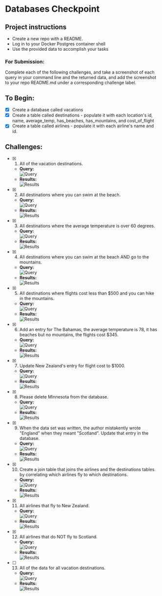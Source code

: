 # Databases Checkpoint

## Project instructions
- Create a new repo with a README.
- Log in to your Docker Postgres container shell
- Use the provided data to accomplish your tasks

### For Submission:
Complete each of the following challenges, and take a screenshot of each query in your command line and the returned data, and add the screenshot to your repo README.md under a corresponding challenge label.

## To Begin:
- [X] Create a database called vacations
- [X] Create a table called destinations
      - populate it with each location's id, name, average_temp, has_beaches, has_mountains, and cost_of_flight
- [X] Create a table called airlines
      - populate it with each airline's name and id.

## Challenges:
- [X] 1. All of the vacation destinations.
  * **Query:** <br>
  ![Query](../assets/01q.png)
  * **Results:** <br>
  ![Results](../assets/01r.png)

- [X] 2. All destinations where you can swim at the beach.
  * **Query:** <br>
  ![Query](../assets/02q.png)
  * **Results:** <br>
  ![Results](../assets/02r.png)

- [X] 3. All destinations where the average temperature is over 60 degrees.
  * **Query:** <br>
  ![Query](../assets/03q.png)
  * **Results:** <br>
  ![Results](../assets/03r.png)

- [X] 4. All destinations where you can swim at the beach AND go to the mountains.
  * **Query:** <br>
  ![Query](../assets/04q.png)
  * **Results:** <br>
  ![Results](../assets/04r.png)

- [X] 5. All destinations where flights cost less than $500 and you can hike in the mountains.
  * **Query:** <br>
  ![Query](../assets/05q.png)
  * **Results:** <br>
  ![Results](../assets/05r.png)

- [X] 6. Add an entry for The Bahamas, the average temperature is 78, it has beaches but no mountains, the flights cost $345.
  * **Query:** <br>
  ![Query](../assets/06q.png)
  * **Results:** <br>
  ![Results](../assets/06r.png)

- [X] 7. Update New Zealand's entry for flight cost to $1000.
  * **Query:** <br>
  ![Query](../assets/07q.png)
  * **Results:** <br>
  ![Results](../assets/07r.png)

- [X] 8. Please delete Minnesota from the database.
  * **Query:** <br>
  ![Query](../assets/08q.png)
  * **Results:** <br>
  ![Results](../assets/08r.png)

- [X] 9. When the data set was written, the author mistakently wrote "England" when they meant "Scotland". Update that entry in the database.
  * **Query:** <br>
  ![Query](../assets/09q.png)
  * **Results:** <br>
  ![Results](../assets/09r.png)

- [X] 10. Create a join table that joins the airlines and the destinations tables by correlating which airlines fly to which destinations.
  * **Query:** <br>
  ![Query](../assets/10q.png)
  * **Results:** <br>
  ![Results](../assets/10r.png)

- [X] 11. All airlines that fly to New Zealand.
  * **Query:** <br>
  ![Query](../assets/11q.png)
  * **Results:** <br>
  ![Results](../assets/11r.png)

- [X] 12. All airlines that do NOT fly to Scotland.
  * **Query:** <br>
  ![Query](../assets/12q.png)
  * **Results:** <br>
  ![Results](../assets/12r.png)

- [ ] 13. All of the data for all vacation destinations.
  * **Query:** <br>
  ![Query](../assets/13q.png)
  * **Results:** <br>
  ![Results](../assets/13r.png)

